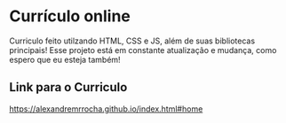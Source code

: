 # Currículo online

Curriculo feito utilzando HTML, CSS e JS, além de suas bibliotecas principais! Esse projeto está em constante atualização e mudança,
como espero que eu esteja também! 

## Link para o Curriculo

https://alexandremrrocha.github.io/index.html#home

